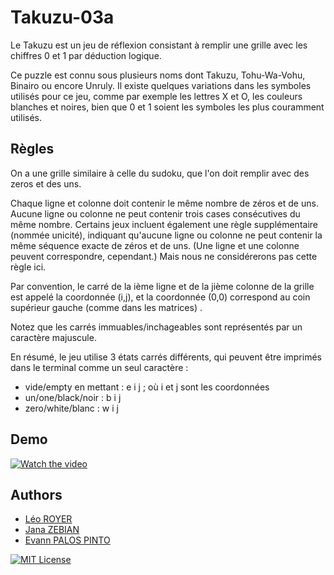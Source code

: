 
# Takuzu-03a

Le Takuzu est un jeu de réflexion consistant à remplir une grille avec les chiffres 0 et 1 par déduction logique.

Ce puzzle est connu sous plusieurs noms dont Takuzu, Tohu-Wa-Vohu, Binairo ou encore Unruly. Il existe quelques variations dans les symboles utilisés pour ce jeu, comme par exemple les lettres X et O, les couleurs blanches et noires, bien que 0 et 1 soient les symboles les plus couramment utilisés.
## Règles

On a une grille similaire à celle du sudoku, que l'on doit remplir avec des zeros et des uns.

Chaque ligne et colonne doit contenir le même nombre de zéros et de uns.
Aucune ligne ou colonne ne peut contenir trois cases consécutives du même nombre.
Certains jeux incluent également une règle supplémentaire (nommée unicité), indiquant qu'aucune ligne ou colonne ne peut contenir la même séquence exacte de zéros et de uns. (Une ligne et une colonne peuvent correspondre, cependant.) Mais nous ne considérerons pas cette règle ici.

Par convention, le carré de la ième ligne et de la jième colonne de la grille est appelé la coordonnée (i,j), et la coordonnée (0,0) correspond au coin supérieur gauche (comme dans les matrices) .

Notez que les carrés immuables/inchageables sont représentés par un caractère majuscule.

En résumé, le jeu utilise 3 états carrés différents, qui peuvent être imprimés dans le terminal comme un seul caractère :
* vide/empty en mettant : e i j ; où i et j sont les coordonnées
* un/one/black/noir : b i j
* zero/white/blanc : w i j


## Demo

[![Watch the video](https://img.youtube.com/vi/-vVYhvtFbu0/maxresdefault.jpg)](https://www.youtube.com/watch?v=-vVYhvtFbu0)


## Authors

- [Léo ROYER](https://gitlab.emi.u-bordeaux.fr/leoroyer)
- [Jana ZEBIAN](https://gitlab.emi.u-bordeaux.fr/jzebian)
- [Evann PALOS PINTO](https://gitlab.emi.u-bordeaux.fr/epalospinto)


[![MIT License](https://img.shields.io/badge/License-MIT-green.svg)](https://choosealicense.com/licenses/mit/)

